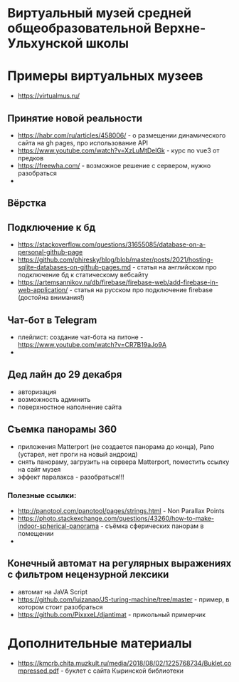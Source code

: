 # Виртуальный музей средней общеобразовательной Верхне-Ульхунской школы
# Примеры виртуальных музеев
- https://virtualmus.ru/


## Принятие новой реальности
- https://habr.com/ru/articles/458006/ - о размещении динамического сайта на gh pages, про использование  API
- https://www.youtube.com/watch?v=XzLuMtDelGk - курс по vue3 от предков
- https://freewha.com/ - возможное решение с сервером, нужно разобраться
- 

## Вёрстка

## Подключение к бд
- https://stackoverflow.com/questions/31655085/database-on-a-personal-github-page
- https://github.com/phiresky/blog/blob/master/posts/2021/hosting-sqlite-databases-on-github-pages.md - статья на английском про подключение бд к статическому вебсайту
- https://artemsannikov.ru/db/firebase/firebase-web/add-firebase-in-web-application/ - статья на русском про подключение firebase (достойна внимания!)

## Чат-бот в Telegram
- плейлист: создание чат-бота на питоне - https://www.youtube.com/watch?v=CR7B19aJo9A
- 

## Дед лайн до 29 декабря
- авторизация
- возможность админить
- поверхностное наполнение сайта

## Съемка панорамы 360
- приложения Matterport (не создается панорама до конца), Pano (устарел, нет проги на новый андроид)
- снять панораму, загрузить на сервера Matterport, поместить ссылку на сайт музея
- эффект паралакса - разобраться!!!

### Полезные ссылки:
- http://panotool.com/panotool/pages/strings.html - Non Parallax Points
- https://photo.stackexchange.com/questions/43260/how-to-make-indoor-spherical-panorama - съёмка сферических панорам в помещении
- 

## Конечный автомат на регулярных выражениях с фильтром нецензурной лексики
- автомат на JaVA Script
- https://github.com/luizanao/JS-turing-machine/tree/master - пример, в котором стоит разобраться
- https://github.com/PixxxeL/djantimat - прикольный примерчик

# Дополнительные материалы
- https://kmcrb.chita.muzkult.ru/media/2018/08/02/1225768734/Buklet.compressed.pdf - буклет с сайта Кыринской библиотеки
